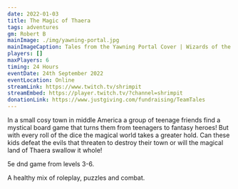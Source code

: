 ```yaml
---
date: 2022-01-03
title: The Magic of Thaera
tags: adventures
gm: Robert B
mainImage: ./img/yawning-portal.jpg
mainImageCaption: Tales from the Yawning Portal Cover | Wizards of the Coast
players: []
maxPlayers: 6
timing: 24 Hours
eventDate: 24th September 2022
eventLocation: Online
streamLink: https://www.twitch.tv/shrimpit
streamEmbed: https://player.twitch.tv/?channel=shrimpit
donationLink: https://www.justgiving.com/fundraising/TeamTales
---
```


In a small cosy town in middle America a group of teenage friends find a mystical board game that turns them from teenagers to fantasy heroes! But with every roll of the dice the magical world takes a greater hold. Can these kids defeat the evils that threaten to destroy their town or will the magical land of Thaera swallow it whole!

5e dnd game from levels 3-6.

A healthy mix of roleplay, puzzles and combat.
